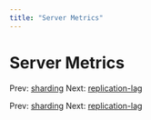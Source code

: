 ```yaml
---
title: "Server Metrics"
---
```


# Server Metrics

Prev: [sharding](sharding.md)
Next: [replication-lag](replication-lag.md)

Prev: [sharding](sharding.md)
Next: [replication-lag](replication-lag.md)
